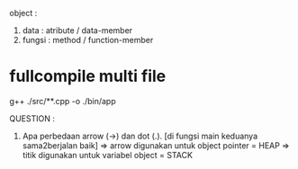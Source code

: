 
object :
1. data     : atribute / data-member
2. fungsi   : method   / function-member

# fullcompile multi file
 g++ ./src/**.cpp -o ./bin/app

QUESTION :
1. Apa perbedaan arrow (->) dan dot (.). [di fungsi main keduanya sama2berjalan baik]
    => arrow digunakan untuk object pointer     = HEAP
    => titik digunakan untuk variabel object    = STACK